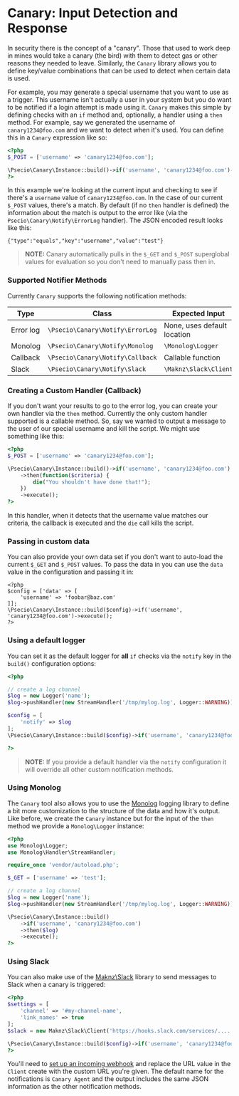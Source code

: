 Canary: Input Detection and Response
==================

In security there is the concept of a "canary". Those that used to work deep in mines would take a canary (the bird) with them to
detect gas or other reasons they needed to leave. Similarly, the `Canary` library allows you to define key/value combinations that
can be used to detect when certain data is used.

For example, you may generate a special username that you want to use as a trigger. This username isn't actually a user in your system
but you do want to be notified if a login attempt is made using it. `Canary` makes this simple by defining checks with an `if` method and,
optionally, a handler using a `then` method. For example, say we generated the username of `canary1234@foo.com` and we want to detect when
it's used. You can define this in a `Canary` expression like so:

```php
<?php
$_POST = ['username' => 'canary1234@foo.com'];

\Psecio\Canary\Instance::build()->if('username', 'canary1234@foo.com')->execute();
?>
```

In this example we're looking at the current input and checking to see if there's a `username` value of `canary1234@foo.com`. In the case
of our current `$_POST` values, there's a match. By default (if no `then` handler is defined) the information about the match is output to
the error like (via the `Psecio\Canary\Notify\ErrorLog` handler). The JSON encoded result looks like this:

```
{"type":"equals","key":"username","value":"test"}
```

> **NOTE:** Canary automatically pulls in the `$_GET` and `$_POST` superglobal values for evaluation so you don't need to manually pass
then in.

### Supported Notifier Methods

Currently `Canary` supports the following notification methods:

| Type      | Class                            | Expected Input              |
| --------- | -------------------------------- | --------------------------- |
| Error log | `\Psecio\Canary\Notify\ErrorLog` | None, uses default location |
| Monolog   | `\Psecio\Canary\Notify\Monolog`  | `\Monolog\Logger`           |
| Callback  | `\Psecio\Canary\Notify\Callback` | Callable function           |
| Slack     | `\Psecio\Canary\Notify\Slack`    | `\Maknz\Slack\Client`       |

### Creating a Custom Handler (Callback)

If you don't want your results to go to the error log, you can create your own handler via the `then` method. Currently the only custom
handler supported is a callable method. So, say we wanted to output a message to the user of our special username and kill the script. We
might use something like this:

```php
<?php
$_POST = ['username' => 'canary1234@foo.com'];

\Psecio\Canary\Instance::build()->if('username', 'canary1234@foo.com')
    ->then(function($criteria) {
        die("You shouldn't have done that!");
    })
    ->execute();
?>
```

In this handler, when it detects that the username value matches our criteria, the callback is executed and the `die` call kills the script.

### Passing in custom data

You can also provide your own data set if you don't want to auto-load the current `$_GET` and `$_POST` values. To pass the data in you can use the
`data` value in the configuration and passing it in:

```
<?php
$config = ['data' => [
    'username' => 'foobar@baz.com'
]];
\Psecio\Canary\Instance::build($config)->if('username', 'canary1234@foo.com')->execute();
?>
```

### Using a default logger

You can set it as the default logger for **all** `if` checks via the `notify` key in the `build()` configuration options:

```php
<?php

// create a log channel
$log = new Logger('name');
$log->pushHandler(new StreamHandler('/tmp/mylog.log', Logger::WARNING));

$config = [
    'notify' => $log
];
\Psecio\Canary\Instance::build($config)->if('username', 'canary1234@foo.com')->execute();

?>
```

> **NOTE:** If you provide a default handler via the `notify` configuration it will override all other custom notification methods.


### Using Monolog

The `Canary` tool also allows you to use the [Monolog](https://github.com/Seldaek/monolog) logging library to define a bit more customization to the structure of the data and how it's output. Like before, we create the `Canary` instance but for the input of the `then` method we provide a `Monolog\Logger` instance:

```php
<?php
use Monolog\Logger;
use Monolog\Handler\StreamHandler;

require_once 'vendor/autoload.php';

$_GET = ['username' => 'test'];

// create a log channel
$log = new Logger('name');
$log->pushHandler(new StreamHandler('/tmp/mylog.log', Logger::WARNING));

\Psecio\Canary\Instance::build()
    ->if('username', 'canary1234@foo.com')
    ->then($log)
    ->execute();
?>
```

### Using Slack

You can also make use of the [Maknz\Slack](https://github.com/maknz/slack) library to send messages to Slack when a canary is triggered:

```php
<?php
$settings = [
	'channel' => '#my-channel-name',
	'link_names' => true
];
$slack = new Maknz\Slack\Client('https://hooks.slack.com/services/.....', $settings);

\Psecio\Canary\Instance::build($config)->if('username', 'canary1234@foo.com')->then($slack);
?>
```

You'll need to [set up an incoming webhook](https://my.slack.com/services/new/incoming-webhook) and replace the URL value in the `Client`
create with the custom URL you're given. The default name for the notifications is `Canary Agent` and the output includes the same JSON
information as the other notification methods.
